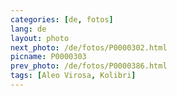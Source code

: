 ```yaml
---
categories: [de, fotos]
lang: de
layout: photo
next_photo: /de/fotos/P0000302.html
picname: P0000303
prev_photo: /de/fotos/P0000386.html
tags: [Aleo Virosa, Kolibri]
---
```

